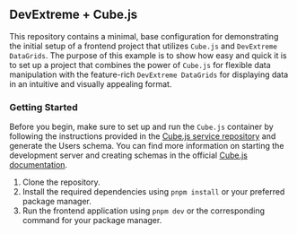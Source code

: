 ## DevExtreme + Cube.js

This repository contains a minimal, base configuration for demonstrating the initial setup of a frontend project that utilizes `Cube.js` and `DevExtreme DataGrids`. The purpose of this example is to show how easy and quick it is to set up a project that combines the power of `Cube.js` for flexible data manipulation with the feature-rich `DevExtreme DataGrids` for displaying data in an intuitive and visually appealing format.

### Getting Started

Before you begin, make sure to set up and run the `Cube.js` container by following the instructions provided in the [Cube.js service repository](https://github.com/DenisSeverinov/cubejs-service) and generate the Users schema. You can find more information on starting the development server and creating schemas in the official [Cube.js documentation](https://cube.dev/docs/getting-started/core/create-a-project#start-the-development-server).

1. Clone the repository.
2. Install the required dependencies using `pnpm install` or your preferred package manager.
3. Run the frontend application using `pnpm dev` or the corresponding command for your package manager.